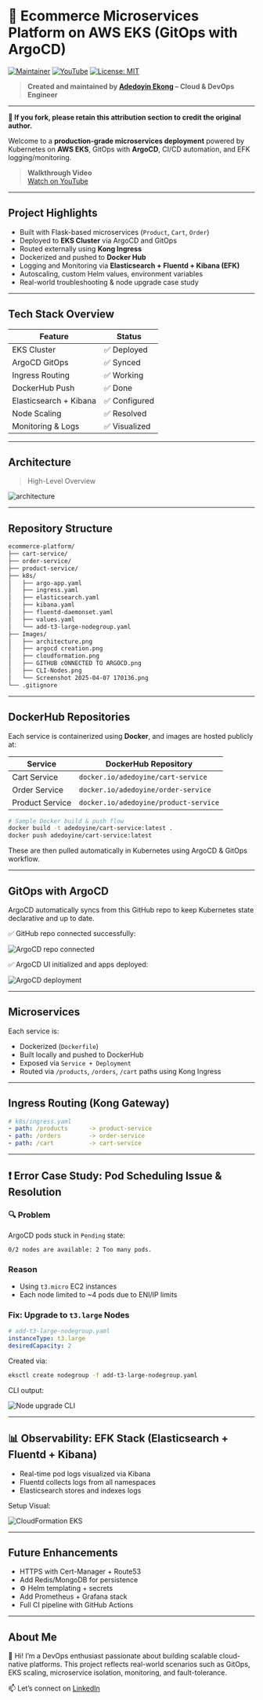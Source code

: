 
# 🛒 Ecommerce Microservices Platform on AWS EKS (GitOps with ArgoCD)

[![Maintainer](https://img.shields.io/badge/maintainer-doyindevops-blue)](https://github.com/doyindevops)
[![YouTube](https://img.shields.io/badge/YouTube-Project_Demo-red?logo=youtube)](https://www.youtube.com/@doyinekong/playlists)
[![License: MIT](https://img.shields.io/badge/License-MIT-yellow.svg)](LICENSE)

> **Created and maintained by [Adedoyin Ekong](https://github.com/doyindevops) – Cloud & DevOps Engineer**

---

**🚩 If you fork, please retain this attribution section to credit the original author.**

Welcome to a **production-grade microservices deployment** powered by Kubernetes on **AWS EKS**, GitOps with **ArgoCD**, CI/CD automation, and EFK logging/monitoring.

>  **Walkthrough Video**  
>  [Watch on YouTube](https://www.youtube.com/playlist?list=PL7KUROV69G9EhPTckM5g45ScJPhZioG4d) 

---

##  Project Highlights

-  Built with Flask-based microservices (`Product`, `Cart`, `Order`)
-  Deployed to **EKS Cluster** via ArgoCD and GitOps
-  Routed externally using **Kong Ingress**
-  Dockerized and pushed to **Docker Hub**
-  Logging and Monitoring via **Elasticsearch + Fluentd + Kibana (EFK)**
-  Autoscaling, custom Helm values, environment variables
-  Real-world troubleshooting & node upgrade case study

---

##  Tech Stack Overview

| Feature                 | Status        |
|-------------------------|---------------|
|  EKS Cluster           | ✅ Deployed    |
|  ArgoCD GitOps         | ✅ Synced      |
|  Ingress Routing       | ✅ Working     |
|  DockerHub Push        | ✅ Done        |
|  Elasticsearch + Kibana| ✅ Configured  |
|  Node Scaling          | ✅ Resolved    |
|  Monitoring & Logs     | ✅ Visualized  |

---

##  Architecture

> High-Level Overview

![architecture](Images/architecture.png)

---

##  Repository Structure

```bash
ecommerce-platform/
├── cart-service/
├── order-service/
├── product-service/
├── k8s/
│   ├── argo-app.yaml
│   ├── ingress.yaml
│   ├── elasticsearch.yaml
│   ├── kibana.yaml
│   ├── fluentd-daemonset.yaml
│   ├── values.yaml
│   └── add-t3-large-nodegroup.yaml
├── Images/
│   ├── architecture.png
│   ├── argocd creation.png
│   ├── cloudformation.png
│   ├── GITHUB cONNECTED TO ARGOCD.png
│   ├── CLI-Nodes.png
│   └── Screenshot 2025-04-07 170136.png
└── .gitignore
```

---

##  DockerHub Repositories

Each service is containerized using **Docker**, and images are hosted publicly at:

| Service         | DockerHub Repository                             |
|-----------------|--------------------------------------------------|
| Cart Service    | `docker.io/adedoyine/cart-service`               |
| Order Service   | `docker.io/adedoyine/order-service`              |
| Product Service | `docker.io/adedoyine/product-service`            |

```bash
# Sample Docker build & push flow
docker build -t adedoyine/cart-service:latest .
docker push adedoyine/cart-service:latest
```

These are then pulled automatically in Kubernetes using ArgoCD & GitOps workflow.

---

##  GitOps with ArgoCD

ArgoCD automatically syncs from this GitHub repo to keep Kubernetes state declarative and up to date.

✅ GitHub repo connected successfully:

![ArgoCD repo connected](Images/GITHUB%20cONNECTED%20TO%20ARGOCD.png)

✅ ArgoCD UI initialized and apps deployed:

![ArgoCD deployment](Images/argocd-creation.png)

---

##  Microservices

Each service is:
- Dockerized (`Dockerfile`)
- Built locally and pushed to DockerHub
- Exposed via `Service + Deployment`
- Routed via `/products`, `/orders`, `/cart` paths using Kong Ingress

---

##  Ingress Routing (Kong Gateway)

```yaml
# k8s/ingress.yaml
- path: /products      -> product-service
- path: /orders        -> order-service
- path: /cart          -> cart-service
```

---

## ❗ Error Case Study: Pod Scheduling Issue & Resolution

### 🔍 Problem

ArgoCD pods stuck in `Pending` state:

```
0/2 nodes are available: 2 Too many pods.
```

###  Reason

- Using `t3.micro` EC2 instances
- Each node limited to ~4 pods due to ENI/IP limits

###  Fix: Upgrade to `t3.large` Nodes

```yaml
# add-t3-large-nodegroup.yaml
instanceType: t3.large
desiredCapacity: 2
```

 Created via:

```bash
eksctl create nodegroup -f add-t3-large-nodegroup.yaml
```

 CLI output:

![Node upgrade CLI](Images/CLI-Nodes.png)

---

## 📊 Observability: EFK Stack (Elasticsearch + Fluentd + Kibana)

- Real-time pod logs visualized via Kibana
- Fluentd collects logs from all namespaces
- Elasticsearch stores and indexes logs

 Setup Visual:

![CloudFormation EKS](Images/cloudformation.png)

---

##  Future Enhancements

-  HTTPS with Cert-Manager + Route53
-  Add Redis/MongoDB for persistence
- ⚙ Helm templating + secrets
-  Add Prometheus + Grafana stack
-  Full CI pipeline with GitHub Actions

---

##  About Me

👋 Hi! I’m a DevOps enthusiast passionate about building scalable cloud-native platforms. This project reflects real-world scenarios such as GitOps, EKS scaling, microservice isolation, monitoring, and fault-tolerance.

📫 Let’s connect on [LinkedIn](https://www.linkedin.com/in/adedoyin-ekong/) 
